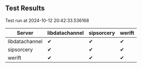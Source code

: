 ## Test Results
Test run at 2024-10-12 20:42:33.536168

| Server       | libdatachannel | sipsorcery | werift |
|--------|--------|--------|--------|
| libdatachannel | ✔      | ✔      | ✔      |
| sipsorcery   | ✔      | ✔      | ✔      |
| werift       | ✔      | ✔      | ✔      |
